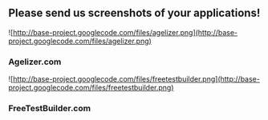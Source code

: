 ## Please send us screenshots of your applications! ##


![http://base-project.googlecode.com/files/agelizer.png](http://base-project.googlecode.com/files/agelizer.png)
### Agelizer.com ###


![http://base-project.googlecode.com/files/freetestbuilder.png](http://base-project.googlecode.com/files/freetestbuilder.png)
### FreeTestBuilder.com ###